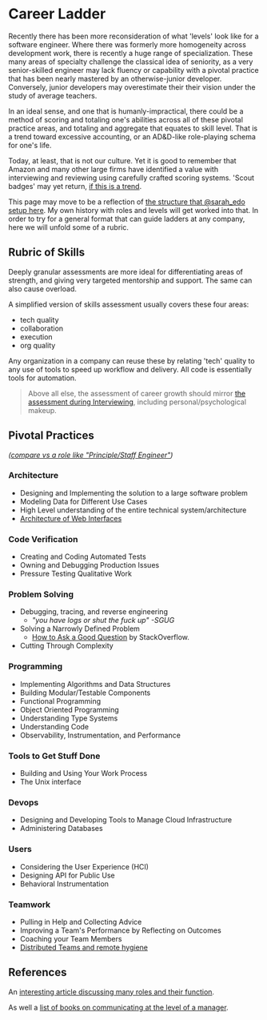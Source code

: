 # Career Ladder

Recently there has been more reconsideration of what 'levels' look like for a software engineer.  Where there was formerly more homogeneity across development work, there is recently a huge range of specialization. These many areas of specialty challenge the classical idea of seniority, as a very senior-skilled engineer may lack fluency or capability with a pivotal practice that has been nearly mastered by an otherwise-junior developer.  Conversely, junior developers may overestimate their their vision under the study of average teachers. 

In an ideal sense, and one that is humanly-impractical, there could be a method of scoring and totaling one's abilities across all of these pivotal practice areas, and  totaling and aggregate that equates to skill level.  That is a trend toward excessive accounting, or an AD&D-like role-playing schema for one's life.

Today, at least, that is not our culture.  Yet it is good to remember that Amazon and many other large firms have identified a value with interviewing and reviewing using carefully crafted scoring systems.  'Scout badges' may yet return, [if this is a trend](https://www.vegafactor.com).

This page may move to be a reflection of [the structure that @sarah_edo setup here](https://career-ladders.dev/engineering).  My own history with roles and levels will get worked into that.  In order to try for a general format that can guide ladders at any company, here we will unfold some of a rubric.

## Rubric of Skills

Deeply granular assessments are more ideal for differentiating areas of strength, and giving very targeted mentorship and support.  The same can also cause overload.   

A simplified version of skills assessment usually covers these four areas:

* tech quality
* collaboration
* execution
* org quality

Any organization in a company can reuse these by relating 'tech' quality to any use of tools to speed up workflow and delivery.  All code is essentially tools for automation.

> Above all else, the assessment of career growth should mirror [the assessment during Interviewing](https://newalexandria.github.io/leadership_readme/interviewing.html), including personal/psychological makeup.

## Pivotal Practices

*([compare vs a role like "Principle/Staff Engineer"](https://archive.md/nvvAQ))*

### Architecture

* Designing and Implementing the solution to a large software problem
* Modeling Data for Different Use Cases
* High Level understanding of the entire technical system/architecture
* [Architecture of Web Interfaces](https://newalexandria.github.io/leadership_readme/web-app-anatomy-best-practices.html)

### Code Verification

* Creating and Coding Automated Tests
* Owning and Debugging Production Issues
* Pressure Testing Qualitative Work

### Problem Solving

* Debugging, tracing, and reverse engineering
  * *"you have logs or shut the fuck up" -SGUG*
* Solving a Narrowly Defined Problem
  * [How to Ask a Good Question](https://stackoverflow.com/help/how-to-ask) by StackOverflow.
* Cutting Through Complexity

### Programming

* Implementing Algorithms and Data Structures
* Building Modular/Testable Components
* Functional Programming
* Object Oriented Programming
* Understanding Type Systems
* Understanding Code
* Observability, Instrumentation, and Performance

### Tools to Get Stuff Done

* Building and Using Your Work Process
* The Unix interface

### Devops

* Designing and Developing Tools to Manage Cloud Infrastructure
* Administering Databases

### Users

* Considering the User Experience (HCI)
* Designing API for Public Use
* Behavioral Instrumentation

### Teamwork

* Pulling in Help and Collecting Advice
* Improving a Team's Performance by Reflecting on Outcomes
* Coaching your Team Members
* [Distributed Teams and remote hygiene](https://newalexandria.github.io/leadership_readme/remote-work.html)


## References

An [interesting article discussing many roles and their function](https://medium.com/javascript-scene/software-roles-and-titles-e3f0b69c410c).

As well a [list of books on communicating at the level of a manager](https://github.com/jesselpalmer/the-engineering-managers-booklist).
